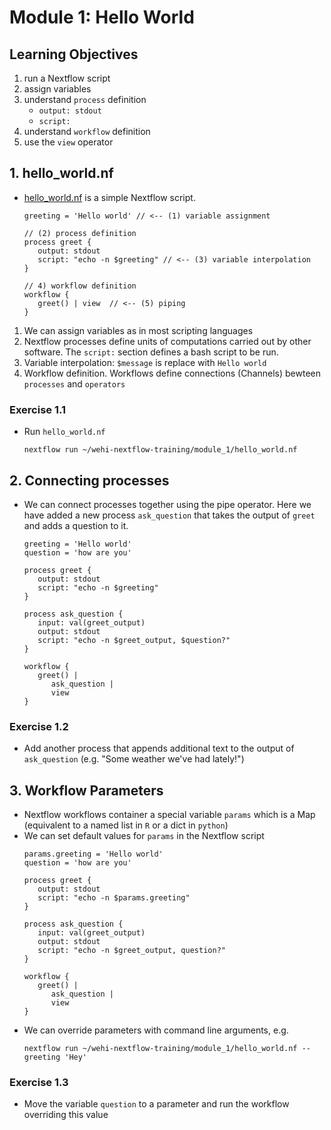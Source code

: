 # Module 1: Hello World

## Learning Objectives
1. run a Nextflow script
1. assign variables
2. understand `process` definition
   * `output: stdout`
   * `script:`
3. understand `workflow` definition
5. use the `view` operator

## 1. hello_world.nf

* [hello_world.nf](hello_world.nf) is a simple Nextflow script.
   ```nextflow
   greeting = 'Hello world' // <-- (1) variable assignment

   // (2) process definition
   process greet {
      output: stdout
      script: "echo -n $greeting" // <-- (3) variable interpolation
   }

   // 4) workflow definition
   workflow {
      greet() | view  // <-- (5) piping
   }
   ```
1. We can assign variables as in most scripting languages
2. Nextflow processes define units of computations carried out by other software. The `script:` section defines a bash script to be run.
3. Variable interpolation: `$message` is replace with `Hello world`
4. Workflow definition. Workflows define connections (Channels) bewteen `processes` and `operators`
### **Exercise 1.1**
* Run `hello_world.nf`
   ```
   nextflow run ~/wehi-nextflow-training/module_1/hello_world.nf
   ```

## 2. Connecting processes
* We can connect processes together using the pipe operator. Here we have added a new process `ask_question` that takes the output of `greet` and adds a question to it.
   ```nextflow
   greeting = 'Hello world'
   question = 'how are you'

   process greet {
      output: stdout
      script: "echo -n $greeting"
   }

   process ask_question {
      input: val(greet_output)
      output: stdout
      script: "echo -n $greet_output, $question?"
   }

   workflow {
      greet() | 
         ask_question |
         view  
   }
   ```

### **Exercise 1.2**
*  Add another process that appends additional text to the output of `ask_question` (e.g. "Some weather we've had lately!")

## 3. Workflow Parameters
* Nextflow workflows container a special variable `params` which is a Map (equivalent to a named list in `R` or a dict in `python`)
* We can set default values for `params` in the Nextflow script
   ```nextflow
   params.greeting = 'Hello world'
   question = 'how are you'

   process greet {
      output: stdout
      script: "echo -n $params.greeting"
   }

   process ask_question {
      input: val(greet_output)
      output: stdout
      script: "echo -n $greet_output, question?"
   }

   workflow {
      greet() | 
         ask_question |
         view  
   }
   ```
* We can override parameters with command line arguments, e.g.
   ```
   nextflow run ~/wehi-nextflow-training/module_1/hello_world.nf --greeting 'Hey'
   ```
### **Exercise 1.3**
*  Move the variable `question` to a parameter and run the workflow overriding this value